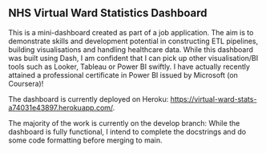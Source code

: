 ## NHS Virtual Ward Statistics Dashboard

This is a mini-dashboard created as part of a job application. The aim is to demonstrate skills and development potential in constructing ETL pipelines, building visualisations and handling healthcare data. While this dashboard was built using Dash, I am confident that I can pick up other visualisation/BI tools such as Looker, Tableau or Power BI swiftly. I have actually recently attained a professional certificate in Power BI issued by Microsoft (on Coursera)!

The dashboard is currently deployed on Heroku: https://virtual-ward-stats-a74031e43897.herokuapp.com/. 

The majority of the work is currently on the develop branch: While the dashboard is fully functional, I intend to complete the docstrings and do some code formatting before merging to main.
